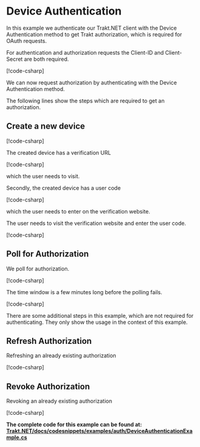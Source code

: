 # Device Authentication

In this example we authenticate our Trakt.NET client with the Device Authentication method to get Trakt authorization, which is required for OAuth requests.

For authentication and authorization requests the Client-ID and Client-Secret are both required.

[!code-csharp[](../../codesnippets/examples/auth/DeviceAuthenticationExample.cs#L16-L22)]

We can now request authorization by authenticating with the Device Authentication method.

The following lines show the steps which are required to get an authorization.

## Create a new device

[!code-csharp[](../../codesnippets/examples/auth/DeviceAuthenticationExample.cs#L27-L29)]

The created device has a verification URL

[!code-csharp[](../../codesnippets/examples/auth/DeviceAuthenticationExample.cs#L43-L43)]

which the user needs to visit.

Secondly, the created device has a user code

[!code-csharp[](../../codesnippets/examples/auth/DeviceAuthenticationExample.cs#L44-L44)]

which the user needs to enter on the verification website.

The user needs to visit the verification website and enter the user code.

[!code-csharp[](../../codesnippets/examples/auth/DeviceAuthenticationExample.cs#L42-L44)]

## Poll for Authorization

We poll for authorization.

[!code-csharp[](../../codesnippets/examples/auth/DeviceAuthenticationExample.cs#L46-L66)]

The time window is a few minutes long before the polling fails.

[!code-csharp[](../../codesnippets/examples/auth/DeviceAuthenticationExample.cs#L37-L37)]

There are some additional steps in this example, which are not required for authenticating. They only show the usage in the context of this example.

## Refresh Authorization

Refreshing an already existing authorization

[!code-csharp[](../../codesnippets/examples/auth/DeviceAuthenticationExample.cs#L68-L87)]

## Revoke Authorization

Revoking an already existing authorization

[!code-csharp[](../../codesnippets/examples/auth/DeviceAuthenticationExample.cs#L89-L100)]

__The complete code for this example can be found at: [Trakt.NET/docs/codesnippets/examples/auth/DeviceAuthenticationExample.cs](https://github.com/henrikfroehling/Trakt.NET/tree/v1.4.0/docs/codesnippets/examples/auth/DeviceAuthenticationExample.cs)__
